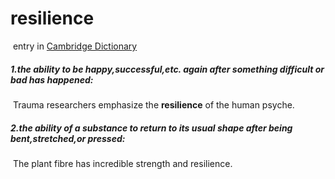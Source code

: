 # resilience

​	entry  in [Cambridge Dictionary]([https://dictionary.cambridge.org/zhs/%E8%AF%8D%E5%85%B8/%E8%8B%B1%E8%AF%AD/resilience](https://dictionary.cambridge.org/zhs/词典/英语/resilience))

##### 1.the ability to be happy,successful,etc. again after something difficult or bad has happened:

​	Trauma researchers emphasize the **resilience** of the human psyche.

##### 2.the ability of a substance to return to its usual shape after being bent,stretched,or pressed:

​	The plant fibre has incredible strength and resilience.

